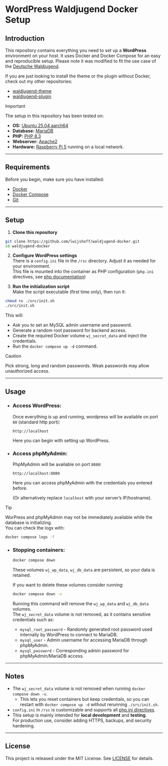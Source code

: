 # WordPress Waldjugend Docker Setup

## Introduction

This repository contains everything you need to set up a **WordPress** environment on your host.
It uses Docker and Docker Compose for an easy and reproducible setup.
Please note it was modified to fit the use case of the [Deutsche Waldjugend](https://waldjugend.de/).

If you are just looking to install the theme or the plugin without Docker, check out my other repositories:  
- [waldjugend-theme](https://github.com/lwijshoff/waldjugend-theme)  
- [waldjugend-plugin](https://github.com/lwijshoff/waldjugend-plugin)  

> [!IMPORTANT]  
> The setup in this repository has been tested on:  
> - **OS:** [Ubuntu 25.04 aarch64](https://ubuntu.com/download/server)  
> - **Database:** [MariaDB](https://mariadb.org/download)  
> - **PHP:** [PHP 8.3](https://www.php.net/downloads.php)  
> - **Webserver:** [Apache2](https://httpd.apache.org/download.cgi)  
> - **Hardware:** [Raspberry Pi 5](https://www.raspberrypi.com/products/raspberry-pi-5/) running on a local network.  

---

## Requirements

Before you begin, make sure you have installed:

- [Docker](https://docs.docker.com/get-docker/)  
- [Docker Compose](https://docs.docker.com/compose/install/)  
- [Git](https://git-scm.com/downloads)  

---

## Setup

1. **Clone this repository**
  ```bash
  git clone https://github.com/lwijshoff/waldjugend-docker.git
  cd waldjugend-docker
  ```

2. **Configure WordPress settings**  
  There is a `config.ini` file in the `/rsc` directory. Adjust it as needed for your environment. \
  This file is mounted into the container as PHP configuration (`php.ini` directives, see [php documentation](https://www.php.net/manual/en/ini.list.php))

3. **Run the initialization script**  
  Make the script executable (first time only), then run it:
  ```bash
  chmod +x ./src/init.sh
  ./src/ínit.sh
  ```
  This will:
  - Ask you to set an MySQL admin username and password.
  - Generate a random root password for backend access.
  - Create the required Docker volume `wj_secret_data` and inject the credentials.
  - Run the `docker compose up -d` command.

  > [!CAUTION]  
  > Pick strong, long and random passwords. Weak passwords may allow unauthorized access.

---

## Usage

- ### Access WordPress:  
  Once everything is up and running, wordpress will be available on port `80` (standard http port):  
  ```
  http://localhost
  ```
  Here you can begin with setting up WordPress.

- ### Access phpMyAdmin:
  PhpMyAdmin will be available on port `8080`:  
  ```
  http://localhost:8080
  ```
  Here you can access phpMyAdmin with the credentials you entered before.

  (Or alternatively replace `localhost` with your server’s IP/hostname).

> [!TIP]  
> WorPress and phpMyAdmin may not be immediately available while the database is initializing. \
> You can check the logs with:
> ```bash
> docker compose logs -f
> ```

- ### Stopping containers:
  ```bash
  docker compose down
  ```
  These volumes `wj_wp_data`, `wj_db_data` are persistent, so your data is retained.
  
  If you want to delete these volumes consider running:
  ```bash
  docker compose down -v
  ```
  Running this command will remove the `wj_wp_data` and `wj_db_data` volumes. \
  The `wj_secret_data` volume is not removed, as it contains sensitive credentials such as:

  - `mysql_root_password` - Randomly generated root password used internally by WordPress to connect to MariaDB.
  - `mysql_user` - Admin username for accessing MariaDB through phpMyAdmin.
  - `mysql_password` - Corresponding admin password for phpMyAdmin/MariaDB access.

---

## Notes

- The `wj_secret_data` volume is not removed when running `docker compose down -v`. 
  - This lets you reset containers but keep credentials, so you can restart with `docker compose up -d` without rerunning `./src/init.sh`.
- `config.ini` in `/rsc` is customizable and supports all [php.ini directives](https://www.php.net/manual/en/ini.list.php).  
- This setup is mainly intended for **local development** and **testing**.  
  For production use, consider adding HTTPS, backups, and security hardening.

---

## License

This project is released under the MIT License. See [LICENSE](./LICENSE) for details.
